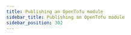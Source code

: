 ```yaml
---
title: Publishing an OpenTofu module
sidebar_title: Publishing an OpenTofu module
sidebar_position: 302
---
```


